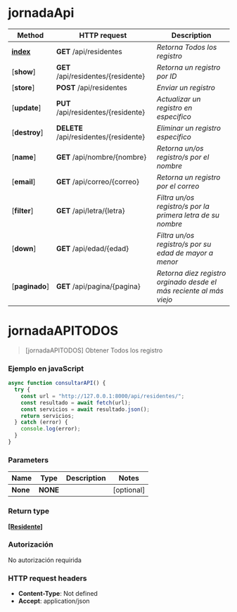 # jornadaApi


| Method                           | HTTP request                             | Description                                                         |
| -------------------------------- | ---------------------------------------- | ------------------------------------------------------------------- |
| [**index**](jornadaAPI.md#jornadaAPITODOS)                      | **GET** /api/residentes                  | _Retorna Todos los registro_                                        |
| [**show**]                       | **GET** /api/residentes/{residente}      | _Retorna un registro por ID_                                        |
| [**store**]                      | **POST** /api/residentes                 | _Enviar un registro_                                                |
| [**update**]                     | **PUT** /api/residentes/{residente}      | _Actualizar un registro en especifico_                              |
| [**destroy**]                    | **DELETE** /api/residentes/{residente}   | _Eliminar un registro especifico_                                   |
| [**name**]                       | **GET** /api/nombre/{nombre}             | _Retorna un/os registro/s por el nombre_                            |
| [**email**]                      | **GET** /api/correo/{correo}             | _Retorna un registro por el correo_                                 |
| [**filter**]                     | **GET** /api/letra/{letra}               | _Filtra un/os registro/s por la primera letra de su nombre_         |
| [**down**]                       | **GET** /api/edad/{edad}                 | _Filtra un/os registro/s por su edad de mayor a menor_              |
| [**paginado**]                   | **GET** /api/pagina/{pagina}             | _Retorna diez registro orginado desde el más reciente al más viejo_ |


<a name="jornadaAPITODOS"></a>
# **jornadaAPITODOS**
> [jornadaAPITODOS] Obtener Todos los registro

### Ejemplo en javaScript
```javascript
async function consultarAPI() {
  try {
    const url = "http://127.0.0.1:8000/api/residentes/";
    const resultado = await fetch(url);
    const servicios = await resultado.json();
    return servicios;
  } catch (error) {
    console.log(error);
  }
}
```

### Parameters

Name | Type | Description  | Notes
------------- | ------------- | ------------- | -------------
 **None** | **NONE**|  | [optional] 

### Return type

[**[Residente]**](Residente.md)

### Autorización

No autorización requirida

### HTTP request headers

 - **Content-Type**: Not defined
 - **Accept**: application/json
